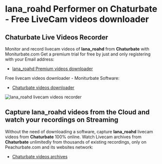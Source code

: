# lana_roahd Performer on Chaturbate - Free LiveCam videos downloader

## Chaturbate Live Videos Recorder

Monitor and record livecam videos of **lana_roahd** from **Chaturbate** with Moniturbate.com
Get a premium trial for free by just and only registering with your Email address:
* [lana_roahd Premium videos downloader](https://moniturbate.com/request-demo-licence-key.html)

Free livecam videos downloader - Moniturbate Software:
* [Chaturbate videos downloader](https://moniturbate.com/moniturbate-download-software.html)

![lana_roahd livecam videos recorder](https://peachurnet.com/templates/moniturbate-software.png)


## Capture lana_roahd videos from the Cloud and watch your recordings on Streaming

Without the need of downloading a software, capture **lana_roahd** livecam videos from **Chaturbate** 100% online.
Watch Livecam archives from **Chaturbate** unlimitedly from thousands of existing recordings, only on Peachurbate.com and its websites network:
* [Chaturbate videos archives](https://peachurnet.com/)